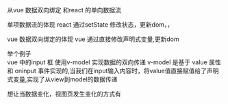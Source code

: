 
从vue 数据双向绑定  和react 的单向数据流


单项数据流的体现
react 通过setState 修改状态，更新dom，，

vue 数据双向绑定的体现
vue   通过直接修改声明式变量,更新dom
      

举个例子  
vue 中的input 框  使用v-model 实现数据的双向传递
v-model 是基于 value 属性和 oninput 事件实现的,当我们在input输入内容时，将value值直接赋值给了声明式变量,实现了从view到model的数据传递


想让当数据变化，视图页发生变化的方式有
